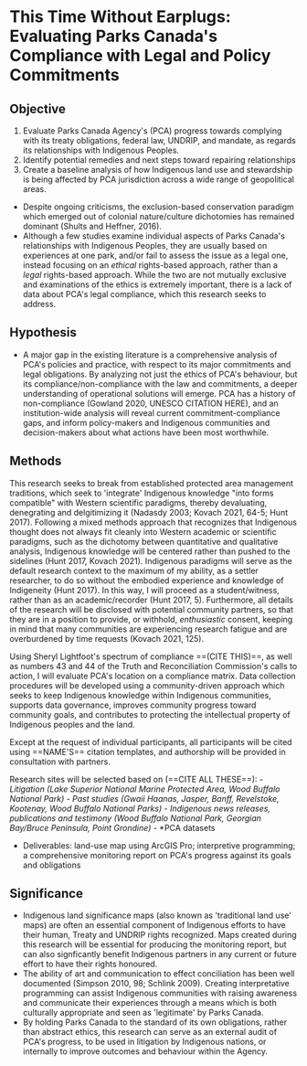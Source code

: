 # This Time Without Earplugs: Evaluating Parks Canada's Compliance with Legal and Policy Commitments

## Objective



1. Evaluate Parks Canada Agency's (PCA) progress towards complying with its treaty obligations, federal law, UNDRIP, and mandate, as regards its relationships with Indigenous Peoples.
2. Identify potential remedies and next steps toward repairing relationships
3. Create a baseline analysis of how Indigenous land use and stewardship is being affected by PCA jurisdiction across a wide range of geopolitical areas.
- Despite ongoing criticisms, the exclusion-based conservation paradigm which emerged out of colonial nature/culture dichotomies has remained dominant (Shults and Heffner, 2016). 
- Although a few studies examine individual aspects of Parks Canada's relationships with Indigenous Peoples, they are usually based on experiences at one park, and/or fail to assess the issue as a legal one, instead focusing on an *ethical* rights-based approach, rather than a *legal* rights-based approach. While the two are not mutually exclusive and examinations of the ethics is extremely important, there is a lack of data about PCA's legal compliance, which this research seeks to address.

## Hypothesis
- A major gap in the existing literature is a comprehensive analysis of PCA's policies and practice, with respect to its major commitments and legal obligations. By analyzing not just the ethics of PCA's behaviour, but its compliance/non-compliance with the law and commitments, a deeper understanding of operational solutions will emerge. PCA has a history of non-compliance (Gowland 2020, UNESCO CITATION HERE), and an institution-wide analysis will reveal current commitment-compliance gaps, and inform policy-makers and Indigenous communities and decision-makers about what actions have been most worthwhile.

## Methods
This research seeks to break from established protected area management traditions, which seek to 'integrate' Indigenous knowledge "into forms compatible" with Western scientific paradigms, thereby devaluating, denegrating and delgitimizing it (Nadasdy 2003; Kovach 2021, 64-5; Hunt 2017). Following a mixed methods approach that recognizes that Indigenous thought does not always fit cleanly into Western academic or scientific paradigms, such as the dichotomy between quantitative and qualitative analysis, Indigenous knowledge will be centered rather than pushed to the sidelines (Hunt 2017, Kovach 2021). Indigenous paradigms will serve as the default research context to the maximum of my ability, as a settler researcher, to do so without the embodied experience and knowledge of Indigeneity (Hunt 2017). In this way, I will proceed as a student/witness, rather than as an academic/recorder (Hunt 2017, 5). Furthermore, all details of the research will be disclosed with potential community partners, so that they are in a position to provide, or withhold, *enthusiastic* consent, keeping in mind that many communities are experiencing research fatigue and are overburdened by time requests (Kovach 2021, 125).

Using Sheryl Lightfoot's spectrum of compliance ==(CITE THIS)==, as well as numbers 43 and 44 of the Truth and Reconciliation Commission's calls to action, I will evaluate PCA's location on a compliance matrix. Data collection procedures will be developed using a community-driven approach which seeks to keep Indigenous knowledge within Indigenous communities, supports data governance, improves community progress toward community goals, and contributes to protecting the intellectual property of Indigenous peoples and the land.

Except at the request of individual participants, all participants will be cited using ==NAME'S== citation templates, and authorship will be provided in consultation with partners.

Research sites will be selected based on (==CITE ALL THESE==):
    - *Litigation (Lake Superior National Marine Protected Area, Wood Buffalo National Park)*
    - *Past studies (Gwaii Haanas, Jasper, Banff, Revelstoke, Kootenay, Wood Buffalo National Parks)*
    - *Indigenous news releases, publications and testimony (Wood Buffalo National Park, Georgian Bay/Bruce Peninsula, Point Grondine)*
    - *PCA datasets
- Deliverables: land-use map using ArcGIS Pro; interpretive programming; a comprehensive monitoring report on PCA's progress against its goals and obligations

## Significance
- Indigenous land significance maps (also known as 'traditional land use' maps) are often an essential component of Indigenous efforts to have their human, Treaty and UNDRIP rights recognized. Maps created during this research will be essential for producing the monitoring report, but can also signficantly benefit Indigenous partners in any current or future effort to have their rights honoured.
- The ability of art and communication to effect conciliation has been well documented (Simpson 2010, 98; Schlink 2009). Creating interpretative programming can assist Indigenous communities with raising awareness and communicate their experiences through a means which is both culturally appropriate and seen as 'legitimate' by Parks Canada.
- By holding Parks Canada to the standard of its own obligations, rather than abstract ethics, this research can serve as an external audit of PCA's progress, to be used in litigation by Indigenous nations, or internally to improve outcomes and behaviour within the Agency.